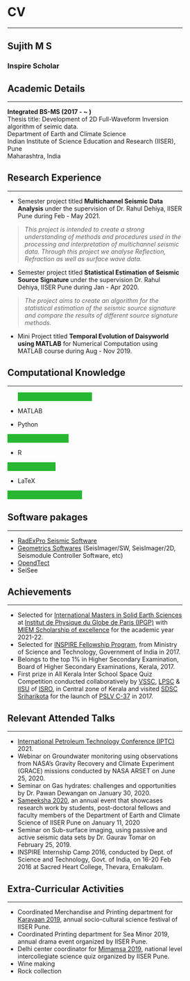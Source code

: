 # CV
***
## Sujith M S
### Inspire Scholar


## Academic Details
***

**Integrated BS-MS (2017 - ~ )** \
Thesis title: Development of 2D Full-Waveform Inversion algorithm of seimic data. \
Department of Earth and Climate Science \
Indian Institute of Science Education and Research (IISER), Pune \
Maharashtra, India


##  Research Experience
***
* <p> Semester project titled <strong> Multichannel Seismic Data Analysis </strong> under the supervision of Dr. Rahul Dehiya, IISER Pune during Feb - May 2021. </p>
> <em>This project is intended to create a strong understanding of methods and procedures used in the processing and interpretation of multichannel seismic data. Through this project we analyse Reflection, Refraction as well as surface wave data.</em>
* <p> Semester project titled <strong> Statistical Estimation of Seismic Source Signature </strong> under the supervision Dr. Rahul Dehiya, IISER Pune during Jan - Apr 2020. </p>
> <em> The project aims to create an algorithm for the statistical estimation of the seismic source signature and compare the results of different source signature methods. </em>

* Mini Project titled **Temporal Evolution of Daisyworld using MATLAB** for Numerical Computation using MATLAB course during Aug - Nov 2019.


## Computational Knowledge
***
<style>
* {box-sizing:border-box}

.container { 
  width: 50%;
  height: 1px
  align-content: left;
  \\border: 1px solid #ddd;
  \\background-color: #ddd; 
}

.skills {
  text-align: right; 
  padding-top: 10px;
  padding-bottom: 10px;
  color: white;
}

.matlab {width: 90%; background-color: #28B732;} 
.python {width: 70%; background-color: #28B732;} 
.r {width: 55%; background-color: #28B732;} 
.latex {width: 85%; background-color: #28B732;
</style>

* <div class="container">
  <div class="skills matlab"></div><p>MATLAB</p>
  </div>

*  <p>Python</p>
  <div class="container">
  <div Python class="skills python"></div>
  </div>

*  <p>R</p>
  <div class="container">
  <div class="skills r"></div>
  </div>

*  <p>LaTeX</p>
  <div class="container">
  <div class="skills latex"></div>
  </div>

## Software pakages
***
* [RadExPro Seismic Software](https://radexpro.com/)
* [Geometrics Softwares](https://www.geometrics.com/software/) (SeisImager/SW, SeisImager/2D, Seismodule Controller Software, etc)
* [OpendTect](https://www.dgbes.com/)
* SeiSee


## Achievements
***
* Selected for [International Masters in Solid Earth Sciences](http://www.ipgp.fr/fr/master/international-master-in-solid-earth-sciences) at [Institut de Physique du Globe de Paris (IPGP)](https://www.ipgp.fr/fr) with [MIEM Scholarship of excellence](https://u-paris.fr/en/call-for-applications-international-students-miem-scholarship-program/) for the academic year 2021-22.
* Selected for [INSPIRE Fellowship Program](http://online-inspire.gov.in/Account/INSPIREProgramme), from Ministry of Science and Technology, Government of       India in 2017.
* Belongs to the top 1% in Higher Secondary Examination, Board of Higher Secondary Examinations, Kerala, 2017.
* First prize in All Kerala Inter School Space Quiz Competition conducted collaboratively by [VSSC](http://www.vssc.gov.in/), [LPSC](https://www.lpsc.gov.in/) & [IISU](https://www.isro.gov.in/about-isro/isro-inertial-systems-unit-iisu) of [ISRO](https://www.isro.gov.in/), 
  in Central zone of Kerala and visited [SDSC Sriharikota](https://en.wikipedia.org/wiki/Satish_Dhawan_Space_Centre) for the launch of [PSLV C-37](https://en.wikipedia.org/wiki/PSLV-C37) in 2017.

## Relevant Attended Talks
***
* [International Petroleum Technology Conference (IPTC)](http://iptcnet.org/) 2021.
* Webinar on Groundwater monitoring using observations from NASA’s Gravity Recovery and Climate Experiment (GRACE) missions conducted by
  NASA ARSET on June 25, 2020.
* Seminar on Gas hydrates: challenges and opportunities by Dr. Pawan Dewangan on January 30, 2020.
* [Sameeksha 2020](https://www.iiserpune.ac.in/colloquia-seminars/1299), an annual event that showcases research work by students, post-doctoral fellows and faculty members of the Department of Earth and Climate Science of IISER Pune on January 11, 2020
* Seminar on Sub-surface imaging, using passive and active seismic data sets by Dr. Gaurav Tomar on February 25, 2019.
* INSPIRE Internship Camp 2016, conducted by Dept. of Science and Technology, Govt. of India, on 16-20 Feb 2016 at Sacred Heart College, Thevara, Ernakulam.

## Extra-Curricular Activities
***
* Coordinated Merchandise and Printing department for [Karavaan 2019](https://en.wikipedia.org/wiki/Karavaan), annual socio-cultural science festival of IISER Pune.
* Coordinated Printing department for Sea Minor 2019, annual drama event organized by IISER Pune.
* Delhi center coordinator for [Mimamsa 2019](https://en.wikipedia.org/wiki/Mimamsa-IISER), national level intercollegiate science quiz organized by IISER Pune.
* Wine making
* Rock collection
